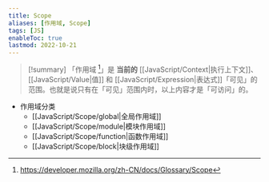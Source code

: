 ```yaml
---
title: Scope
aliases: [作用域, Scope]
tags: [JS]
enableToc: true
lastmod: 2022-10-21
---
```


> [!summary]
「作用域 [^1]」是 **当前的** [[JavaScript/Context|执行上下文]]、[[JavaScript/Value|值]] 和 [[JavaScript/Expression|表达式]]「可见」的范围。也就是说只有在「可见」范围内时，以上内容才是「可访问」的。

- 作用域分类
	- [[JavaScript/Scope/global|全局作用域]]
	- [[JavaScript/Scope/module|模块作用域]]
	- [[JavaScript/Scope/function|函数作用域]]
	- [[JavaScript/Scope/block|块级作用域]]

[^1]: <https://developer.mozilla.org/zh-CN/docs/Glossary/Scope>
